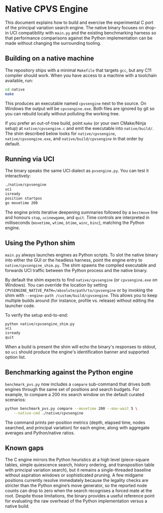 # Native CPVS Engine

This document explains how to build and exercise the experimental C port of the
principal variation search engine. The native binary focuses on drop-in UCI
compatibility with `main.py` and the existing benchmarking harness so that
performance comparisons against the Python implementation can be made without
changing the surrounding tooling.

## Building on a native machine

The repository ships with a minimal `Makefile` that targets `gcc`, but any C11
compiler should work. When you have access to a machine with a toolchain
available, run:

```bash
cd native
make
```

This produces an executable named `cpvsengine` next to the source. On Windows
the output will be `cpvsengine.exe`. Both files are ignored by git so you can
rebuild locally without polluting the working tree.

If you prefer an out-of-tree build, point `make` (or your own CMake/Ninja setup)
at `native/cpvsengine.c` and emit the executable into `native/build/`. The shim
described below looks for `native/cpvsengine`, `native/cpvsengine.exe`, and
`native/build/cpvsengine` in that order by default.

## Running via UCI

The binary speaks the same UCI dialect as `pvsengine.py`. You can test it
interactively:

```bash
./native/cpvsengine
uci
isready
position startpos
go movetime 200
```

The engine prints iterative deepening summaries followed by a `bestmove` line
and honours `stop`, `ucinewgame`, and `quit`. Time controls are interpreted in
milliseconds (`movetime`, `wtime`, `btime`, `winc`, `binc`), matching the
Python engine.

## Using the Python shim

`main.py` always launches engines as Python scripts. To slot the native binary
into either the GUI or the headless harness, point the engine entry to
`native/cpvsengine_shim.py`. The shim spawns the compiled executable and
forwards UCI traffic between the Python process and the native binary.

By default the shim expects to find `native/cpvsengine` (or `cpvsengine.exe` on
Windows). You can override the location by setting
`CPVSENGINE_NATIVE_PATH=/absolute/path/to/cpvsengine` or by invoking the shim
with `--engine-path /custom/build/cpvsengine`. This allows you to keep multiple
builds around (for instance, profile vs. release) without editing the launcher
code.

To verify the setup end-to-end:

```bash
python native/cpvsengine_shim.py
uci
isready
quit
```

When a build is present the shim will echo the binary's responses to stdout, so
`uci` should produce the engine's identification banner and supported option
list.

## Benchmarking against the Python engine

`benchmark_pvs.py` now includes a `compare` sub-command that drives both engines
through the same set of positions and search budgets. For example, to compare a
200 ms search window on the default curated scenarios:

```bash
python benchmark_pvs.py compare --movetime 200 --max-wait 5 \
    --native-cmd ./native/cpvsengine
```

The command prints per-position metrics (depth, elapsed time, nodes searched,
and principal variation) for each engine, along with aggregate averages and
Python/native ratios.

## Known gaps

The C engine mirrors the Python heuristics at a high level (piece-square tables,
simple quiescence search, history ordering, and transposition table with
principal variation search), but it remains a single-threaded baseline without
aspiration windows or sophisticated pruning. A few midgame positions currently
resolve immediately because the legality checks are stricter than the Python
engine’s move generator, so the reported node counts can drop to zero when the
search recognises a forced mate at the root. Despite those limitations, the
binary provides a useful reference point for evaluating the raw overhead of the
Python implementation versus a native build.
